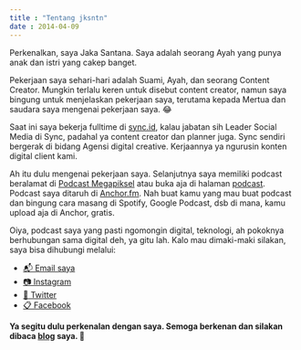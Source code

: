 ```yaml
---
title : "Tentang jksntn"
date : 2014-04-09
---
```


Perkenalkan, saya Jaka Santana. Saya adalah seorang Ayah yang punya anak dan istri yang cakep banget. 

Pekerjaan saya sehari-hari adalah Suami, Ayah, dan seorang Content Creator. Mungkin terlalu keren untuk disebut content creator, namun saya bingung untuk menjelaskan pekerjaan saya, terutama kepada Mertua dan saudara saya mengenai pekerjaan saya. 😂

Saat ini saya bekerja fulltime di [sync.id][1], kalau jabatan sih Leader Social Media di Sync, padahal ya content creator dan planner juga. Sync sendiri bergerak di bidang Agensi digital creative. Kerjaannya ya ngurusin konten digital client kami. 

Ah itu dulu mengenai pekerjaan saya. Selanjutnya saya memiliki podcast beralamat di [Podcast Megapiksel][2] atau buka aja di halaman [podcast][3]. Podcast saya ditaruh di [Anchor.fm][4]. Nah buat kamu yang mau buat podcast dan bingung cara masang di Spotify, Google Podcast, dsb di mana, kamu upload aja di Anchor, gratis. 

Oiya, podcast saya yang pasti ngomongin digital, teknologi, ah pokoknya berhubungan sama digital deh, ya gitu lah. Kalo mau dimaki-maki silakan, saya bisa dihubungi melalui:

- [📬 Email saya][5]
- [📷 Instagram][6]
- [🧤 Twitter][7]
- [📋 Facebook][8]

**Ya segitu dulu perkenalan dengan saya. Semoga berkenan dan silakan dibaca [blog][9] saya. 🙏**

[1]: https://sync.id/
[2]: https://anchor.fm/mgpksl/
[3]: /series/podcast/
[4]: https://anchor.fm/
[5]: mailto:jakasantana88@gmail.com
[6]: https://twitter.com/jksntn/
[7]: https://www.instagram.com/jksntn
[8]: https://facebook.com/jksntn/
[9]: /post/

